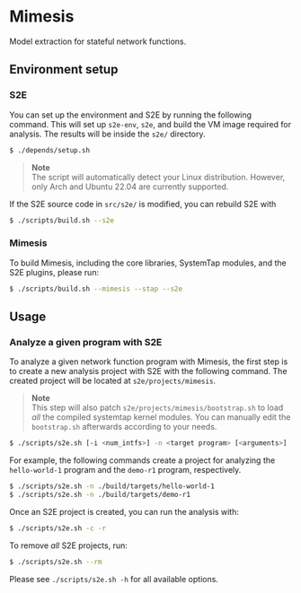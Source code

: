# Mimesis

Model extraction for stateful network functions.

## Environment setup

### S2E

You can set up the environment and S2E by running the following command. This
will set up `s2e-env`, `s2e`, and build the VM image required for analysis. The
results will be inside the `s2e/` directory.

```sh
$ ./depends/setup.sh
```

> **Note**<br/>
> The script will automatically detect your Linux distribution. However, only
> Arch and Ubuntu 22.04 are currently supported.

If the S2E source code in `src/s2e/` is modified, you can rebuild S2E with

```sh
$ ./scripts/build.sh --s2e
```

### Mimesis

To build Mimesis, including the core libraries, SystemTap modules, and the S2E
plugins, please run:

```sh
$ ./scripts/build.sh --mimesis --stap --s2e
```

## Usage

### Analyze a given program with S2E

To analyze a given network function program with Mimesis, the first step is to
create a new analysis project with S2E with the following command. The created
project will be located at `s2e/projects/mimesis`.

> **Note**<br/>
> This step will also patch `s2e/projects/mimesis/bootstrap.sh` to load *all*
> the compiled systemtap kernel modules. You can manually edit the
> `bootstrap.sh` afterwards according to your needs.

```sh
$ ./scripts/s2e.sh [-i <num_intfs>] -n <target program> [<arguments>]
```

For example, the following commands create a project for analyzing the
`hello-world-1` program and the `demo-r1` program, respectively.

```sh
$ ./scripts/s2e.sh -n ./build/targets/hello-world-1
$ ./scripts/s2e.sh -n ./build/targets/demo-r1
```

Once an S2E project is created, you can run the analysis with:

```sh
$ ./scripts/s2e.sh -c -r
```

To remove *all* S2E projects, run:

```sh
$ ./scripts/s2e.sh --rm
```

Please see `./scripts/s2e.sh -h` for all available options.
